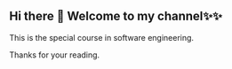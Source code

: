 ## Hi there 👋 Welcome to my channel✨✨

This is the special course in software engineering.

Thanks for your reading.

